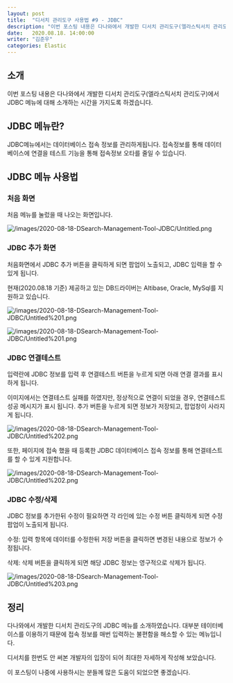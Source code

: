 ```yaml
---
layout: post
title:  "디서치 관리도구 사용법 #9 - JDBC"
description: "이번 포스팅 내용은 다나와에서 개발한 디서치 관리도구(엘라스틱서치 관리도구)에서 JDBC 메뉴에 대해 소개하는 시간을 가지도록 하겠습니다." 
date:   2020.08.18. 14:00:00
writer: "김준우"  
categories: Elastic 
---
```

## 소개

이번 포스팅 내용은 다나와에서 개발한 디서치 관리도구(엘라스틱서치 관리도구)에서 JDBC 메뉴에 대해 소개하는 시간을 가지도록 하겠습니다.

## JDBC 메뉴란?

JDBC메뉴에서는 데이터베이스 접속 정보를 관리하게됩니다.  접속정보를 통해 데이터베이스에 연결을 테스트 기능을 통해 접속정보 오타를 줄일 수 있습니다.

## JDBC 메뉴 사용법

### 처음 화면

처음 메뉴를 눌렀을 때 나오는 화면입니다.

![/images/2020-08-18-DSearch-Management-Tool-JDBC/Untitled.png](/images/2020-08-18-DSearch-Management-Tool-JDBC/Untitled.png)

### JDBC 추가 화면

처음화면에서 JDBC 추가 버튼을 클릭하게 되면 팝업이 노출되고, JDBC 입력을 할 수 있게 됩니다.

현재(2020.08.18 기준) 제공하고 있는 DB드라이버는 Altibase, Oracle, MySql를 지원하고 있습니다. 

![/images/2020-08-18-DSearch-Management-Tool-JDBC/Untitled%201.png](/images/2020-08-18-DSearch-Management-Tool-JDBC/Untitled%201.png)

![/images/2020-08-18-DSearch-Management-Tool-JDBC/Untitled%201.png](/images/2020-08-18-DSearch-Management-Tool-JDBC/Untitled%201-1.png)

### JDBC 연결테스트

입력란에 JDBC 정보를 입력 후 연결테스트 버튼을 누르게 되면 아래 연결 결과를 표시하게 됩니다.  

이미지에서는 연결테스트 실패를 하였지만, 정상적으로 연결이 되었을 경우, 연결테스트 성공 메시지가 표시 됩니다. 추가 버튼을 누르게 되면 정보가 저장되고, 팝업창이 사라지게 됩니다.

![/images/2020-08-18-DSearch-Management-Tool-JDBC/Untitled%202.png](/images/2020-08-18-DSearch-Management-Tool-JDBC/Untitled%202.png)

또한, 페이지에 접속 했을 때 등록한 JDBC 데이터베이스 접속 정보를 통해 연결테스트를 할 수 있게 지원합니다.

![/images/2020-08-18-DSearch-Management-Tool-JDBC/Untitled%202.png](/images/2020-08-18-DSearch-Management-Tool-JDBC/Untitled%202-1.png)

### JDBC 수정/삭제

JDBC 정보를 추가한뒤 수정이 필요하면 각 라인에 있는 수정 버튼 클릭하게 되면 수정 팝업이 노출되게 됩니다. 

수정: 입력 항목에 데이터를 수정한뒤 저장 버튼을 클릭하면 변경된 내용으로 정보가 수정됩니다.

삭제: 삭제 버튼을 클릭하게 되면 해당 JDBC 정보는 영구적으로 삭제가 됩니다.

![/images/2020-08-18-DSearch-Management-Tool-JDBC/Untitled%203.png](/images/2020-08-18-DSearch-Management-Tool-JDBC/Untitled%203.png)

## 정리

다나와에서 개발한 디서치 관리도구의 JDBC 메뉴를 소개하였습니다. 대부분 테이터베이스를 이용하기 때문에 접속 정보를 매번 입력하는 불편함을 해소할 수 있는 메뉴입니다. 

디서치를 한번도 안 써본 개발자의 입장이 되어 최대한 자세하게 작성해 보았습니다.

이 포스팅이 나중에 사용하시는 분들께 많은 도움이 되었으면 좋겠습니다.